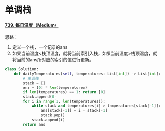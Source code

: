# 单调栈

#### [739. 每日温度（Medium）](https://leetcode.cn/problems/daily-temperatures/)

思路：

1. 定义一个栈，一个记录的ans
2. 如果当前温度<栈顶温度，就将当前索引入栈，如果当前温度>栈顶温度，就将当前的ans所对应的索引的值进行更新。

```python
class Solution:
    def dailyTemperatures(self, temperatures: List[int]) -> List[int]:
        # 单调栈
        stack = []
        ans = [0] * len(temperatures)
        if len(temperatures) == 1: return [0]
        stack.append(0)
        for i in range(1, len(temperatures)):
            while stack and temperatures[i] > temperatures[stack[-1]]:
                ans[stack[-1]] = i - stack[-1]
                stack.pop()
            stack.append(i)
        return ans
```

